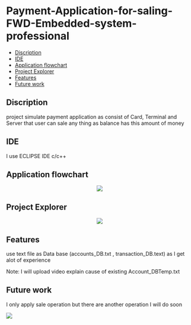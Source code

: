 # Payment-Application-for-saling-FWD-Embedded-system-professional
- [Discription](#Discription)
- [IDE](#IDE)
- [Application flowchart](#Application-flowchart)
- [Project Explorer](#Project-Explorer)
- [Features](#Features)
- [Future work](#Future-work)

## Discription
project simulate payment application as consist of Card, Terminal and Server that user can sale any thing as balance has this amount of money 

## IDE
I use ECLIPSE IDE c/c++

## Application flowchart
<p align = "center">
<img src="https://user-images.githubusercontent.com/77234053/188287991-3477ba03-5504-4d45-a848-fe85dcca22cf.png">  
  </p>

## Project Explorer
<p align = "center">
  <img src="https://user-images.githubusercontent.com/77234053/188288087-5b616222-a7dd-4c14-ac77-1e1888312c08.png">
  </p>
 
 ## Features
 <p>use text file as Data base (accounts_DB.txt , transaction_DB.text) as I get alot of experience</p>
  Note: I will upload video explain cause of existing Account_DBTemp.txt 
  
  ## Future work
  <p>I only apply sale operation but there are another operation I will do soon</p>
  <img src="https://user-images.githubusercontent.com/77234053/188288859-886d96a0-b7f3-4107-b830-a0f4f070bab4.png">
